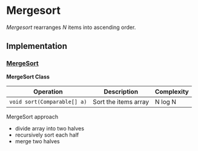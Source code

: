 # Mergesort

*Mergesort* rearranges *N* items into ascending order.


## Implementation


### [MergeSort](../../src/main/java/com/rehmanz/sort/MergeSort.java)



**MergeSort Class**

| Operation | Description | Complexity |
| ----------| ----------- | ---------- |
| `void sort(Comparable[] a)` | Sort the items array | N log N |


MergeSort approach
* divide array into two halves
* recursively sort each half
* merge two halves
